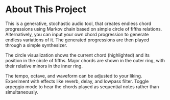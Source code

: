 # About This Project

This is a generative, stochastic audio tool, that creates endless chord progressions using Markov chain based on simple circle of fifths relations. Alternatively, you can input your own chord progression to generate endless variations of it. The generated progressions are then played through a simple synthesizer.

The circle visualization shows the current chord (highlighted) and its position in the circle of fifths. Major chords are shown in the outer ring, with their relative minors in the inner ring.

The tempo, octave, and waveform can be adjusted to your liking. Experiment with effects like reverb, delay, and lowpass filter. Toggle arpeggio mode to hear the chords played as sequential notes rather than simultaneously. 
